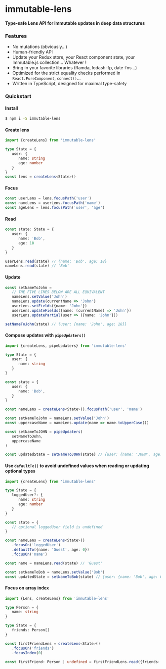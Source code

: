 # immutable-lens

#### Type-safe Lens API for immutable updates in deep data structures

### Features
 - No mutations (obviously...)
 - Human-friendly API
 - Update your Redux store, your React component state, your Immutable.js collection... Whatever !
 - Bring in your favorite libraries (Ramda, lodash-fp, date-fns...)
 - Optimized for the strict equality checks performed in `React.PureComponent`, `connect()`...
 - Written in TypeScript, designed for maximal type-safety

### Quickstart

#### Install
```sh
$ npm i -S immutable-lens
```

#### Create lens
```typescript
import {createLens} from 'immutable-lens'

type State = {
   user: {
      name: string
      age: number
   }
}
const lens = createLens<State>()
```

#### Focus
```typescript
const userLens = lens.focusPath('user')
const nameLens = userLens.focusPath('name')
const ageLens = lens.focusPath('user', 'age')
```

#### Read
```typescript
const state: State = {
   user: {
      name: 'Bob',
      age: 18
   }
}

userLens.read(state) // {name: 'Bob', age: 18}
nameLens.read(state) // 'Bob'
```

#### Update
```typescript
const setNameToJohn = 
   // THE FIVE LINES BELOW ARE ALL EQUIVALENT
   nameLens.setValue('John')
   nameLens.update(currentName => 'John')
   userLens.setFields({name: 'John'})
   userLens.updateFields({name: (currentName) => 'John'})
   userLens.updatePartial(user => ({name: 'John'}))

setNameToJohn(state) // {user: {name: 'John', age: 18}}
```

#### Compose updates with `pipeUpdaters()`
```typescript
import {createLens, pipeUpdaters} from 'immutable-lens'

type State = {
   user: {
      name: string
   }
}

const state = {
   user: {
      name: 'Bob',
   }
}

const nameLens = createLens<State>().focusPath('user', 'name')

const setNameToJohn = nameLens.setValue('John')
const uppercaseName = nameLens.update(name => name.toUpperCase())

const setNameToJOHN = pipeUpdaters(
   setNameToJohn,
   uppercaseName
)

const updatedState = setNameToJOHN(state) // {user: {name: 'JOHN', age: 18}}
```

#### Use `defaultTo()` to avoid undefined values when reading or updating optional types
```typescript
import {createLens} from 'immutable-lens'

type State = {
   loggedUser?: {
      name: string
      age: number
   }
}

const state = {
   // optional loggedUser field is undefined
}

const nameLens = createLens<State>()
   .focusOn('loggedUser')
   .defaultTo({name: 'Guest', age: 0})
   .focusOn('name')

const name = nameLens.read(state) // 'Guest'

const setNameToBob = nameLens.setValue('Bob')
const updatedState = setNameToBob(state) // {user: {name: 'Bob', age: 0}}
```

#### Focus on array index
```typescript
import {Lens, createLens} from 'immutable-lens'

type Person = {
   name: string
}

type State = {
   friends: Person[] 
}

const firstFriendLens = createLens<State>()
   .focusOn('friends')
   .focusIndex(0)
   
const firstFriend: Person | undefined = firstFriendLens.read({friends: []})
```

<!-- #### Compose Lenses
```typescript
import {createLens, createComposedLens} from 'immutable-lens'

type State = {
   todoList: string[]
}
const lens = createLens<State>()

const composedLens = createComposedLens<State>().withFields({
   firstTodoItem: lens.focusOn('todoList').focusIndex(0)
})

const setImproveReadmeAsFirstTodoItem = composedLens.setFieldValues({firstTodoItem: 'Improve README'})

setImproveReadmeAsFirstTodoItem({todoList: []}) // {todoList: ['Improve README']}
``` -->
